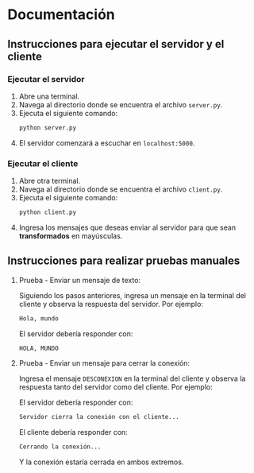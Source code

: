 # Documentación

## Instrucciones para ejecutar el servidor y el cliente

### Ejecutar el servidor

1. Abre una terminal.
2. Navega al directorio donde se encuentra el archivo `server.py`.
3. Ejecuta el siguiente comando:
    ```sh
    python server.py
    ```
4. El servidor comenzará a escuchar en `localhost:5000`.

### Ejecutar el cliente

1. Abre otra terminal.
2. Navega al directorio donde se encuentra el archivo `client.py`.
3. Ejecuta el siguiente comando:
    ```sh
    python client.py
    ```
4. Ingresa los mensajes que deseas enviar al servidor para que sean **transformados** en mayúsculas.

## Instrucciones para realizar pruebas manuales

1. Prueba - Enviar un mensaje de texto:

    Siguiendo los pasos anteriores, ingresa un mensaje en la terminal del cliente y observa la respuesta del servidor. Por ejemplo:
    ```sh
    Hola, mundo
    ```
    El servidor debería responder con:
    ```sh
    HOLA, MUNDO
    ```

2. Prueba - Enviar un mensaje para cerrar la conexión:

    Ingresa el mensaje `DESCONEXION` en la terminal del cliente y observa la respuesta tanto del servidor como del cliente. Por ejemplo:

    El servidor debería responder con:
    ```sh
    Servidor cierra la conexión con el cliente...
    ```

    El cliente debería responder con:
    ```sh
    Cerrando la conexión...
    ```
    Y la conexión estaría cerrada en ambos extremos.
